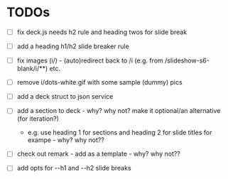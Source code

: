 # TODOs

- [ ]  fix deck.js  needs h2 rule and heading twos for slide break
- [ ]  add a heading h1/h2 slide breaker rule
- [ ]  fix images (i/)  - (auto)redirect back to /i (e.g. from /slideshow-s6-blank/i/**) etc.
- [ ]  remove i/dots-white.gif  with some sample (dummy) pics
- [ ]  add a deck struct to json service


- [ ] add a section to deck - why? why not? make it optional/an alternative (for iteration?)
  - e.g. use heading 1 for sections and heading 2 for slide titles for exampe - why? why not??

- [ ] check out remark - add as a template - why? why not??
- [ ] add opts for --h1 and --h2 slide breaks


